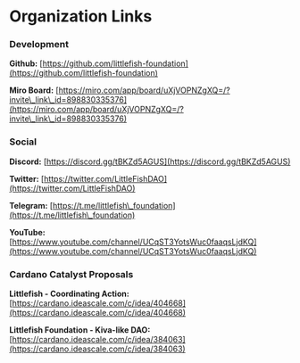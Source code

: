 # Organization Links

### Development

**Github:** [https://github.com/littlefish-foundation](https://github.com/littlefish-foundation)

**Miro Board:** [https://miro.com/app/board/uXjVOPNZgXQ=/?invite\_link\_id=898830335376](https://miro.com/app/board/uXjVOPNZgXQ=/?invite\_link\_id=898830335376)

### Social

**Discord:** [https://discord.gg/tBKZd5AGUS](https://discord.gg/tBKZd5AGUS)

**Twitter:** [https://twitter.com/LittleFishDAO](https://twitter.com/LittleFishDAO)

**Telegram:** [https://t.me/littlefish\_foundation](https://t.me/littlefish\_foundation)

**YouTube:** [https://www.youtube.com/channel/UCqST3YotsWuc0faaqsLjdKQ](https://www.youtube.com/channel/UCqST3YotsWuc0faaqsLjdKQ)



### Cardano Catalyst Proposals

**Littlefish - Coordinating Action:** [https://cardano.ideascale.com/c/idea/404668](https://cardano.ideascale.com/c/idea/404668)

**Littlefish Foundation - Kiva-like DAO:** [https://cardano.ideascale.com/c/idea/384063](https://cardano.ideascale.com/c/idea/384063)

